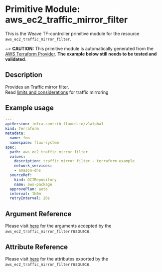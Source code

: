 
# Primitive Module: aws_ec2_traffic_mirror_filter

This is the Weave TF-controller primitive module for the resource `aws_ec2_traffic_mirror_filter`.

~> **CAUTION:** This primitive module is automatically generated from the [AWS Terraform Provider](https://registry.terraform.io/providers/hashicorp/aws/latest/docs/resources/ec2_traffic_mirror_filter). **The example below still needs to be tested and validated**.

## Description

Provides an Traffic mirror filter.  
Read [limits and considerations](https://docs.aws.amazon.com/vpc/latest/mirroring/traffic-mirroring-considerations.html) for traffic mirroring

## Example usage

```yaml
---
apiVersion: infra.contrib.fluxcd.io/v1alpha1
kind: Terraform
metadata:
  name: foo
  namespace: flux-system
spec:
  path: aws_ec2_traffic_mirror_filter
  values:
    description: traffic mirror filter - terraform example
    network_services:
    - amazon-dns
  sourceRef:
    kind: OCIRepository
    name: aws-package
  approvePlan: auto
  interval: 1h0m
  retryInterval: 20s
```

## Argument Reference

Please visit [here](https://registry.terraform.io/providers/hashicorp/aws/latest/docs/resources/ec2_traffic_mirror_filter#argument-reference) for the arguments accepted by the `aws_ec2_traffic_mirror_filter` resource.

## Attribute Reference

Please visit [here](https://registry.terraform.io/providers/hashicorp/aws/latest/docs/resources/ec2_traffic_mirror_filter#attributes-reference) for the attributes exported by the `aws_ec2_traffic_mirror_filter` resource.
